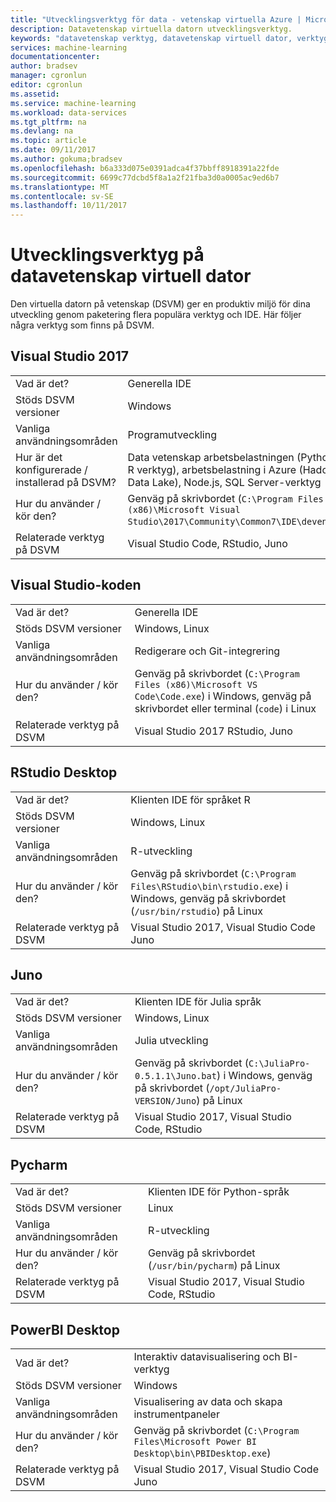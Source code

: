 ```yaml
---
title: "Utvecklingsverktyg för data - vetenskap virtuella Azure | Microsoft Docs"
description: Datavetenskap virtuella datorn utvecklingsverktyg.
keywords: "datavetenskap verktyg, datavetenskap virtuell dator, verktyg för datavetenskap, datavetenskap för linux"
services: machine-learning
documentationcenter: 
author: bradsev
manager: cgronlun
editor: cgronlun
ms.assetid: 
ms.service: machine-learning
ms.workload: data-services
ms.tgt_pltfrm: na
ms.devlang: na
ms.topic: article
ms.date: 09/11/2017
ms.author: gokuma;bradsev
ms.openlocfilehash: b6a333d075e0391adca4f37bbff8918391a22fde
ms.sourcegitcommit: 6699c77dcbd5f8a1a2f21fba3d0a0005ac9ed6b7
ms.translationtype: MT
ms.contentlocale: sv-SE
ms.lasthandoff: 10/11/2017
---
```

# <a name="development-tools-on-the-data-science-virtual-machine"></a>Utvecklingsverktyg på datavetenskap virtuell dator

Den virtuella datorn på vetenskap (DSVM) ger en produktiv miljö för dina utveckling genom paketering flera populära verktyg och IDE. Här följer några verktyg som finns på DSVM. 

## <a name="visual-studio-2017"></a>Visual Studio 2017  
|    |           |
| ------------- | ------------- |
| Vad är det?   | Generella IDE      |
| Stöds DSVM versioner      | Windows      |
| Vanliga användningsområden      | Programutveckling    |
| Hur är det konfigurerade / installerad på DSVM?      | Data vetenskap arbetsbelastningen (Python och R verktyg), arbetsbelastning i Azure (Hadoop, Data Lake), Node.js, SQL Server-verktyg    |
| Hur du använder / kör den?      | Genväg på skrivbordet (`C:\Program Files (x86)\Microsoft Visual Studio\2017\Community\Common7\IDE\devenv.exe`)    |
| Relaterade verktyg på DSVM      |     Visual Studio Code, RStudio, Juno  |

## <a name="visual-studio-code"></a>Visual Studio-koden 
|    |           |
| ------------- | ------------- |
| Vad är det?   | Generella IDE      |
| Stöds DSVM versioner      | Windows, Linux     |
| Vanliga användningsområden      | Redigerare och Git-integrering   |
| Hur du använder / kör den?      | Genväg på skrivbordet (`C:\Program Files (x86)\Microsoft VS Code\Code.exe`) i Windows, genväg på skrivbordet eller terminal (`code`) i Linux    |
| Relaterade verktyg på DSVM      |     Visual Studio 2017 RStudio, Juno  |

## <a name="rstudio--desktop"></a>RStudio Desktop 
|    |           |
| ------------- | ------------- |
| Vad är det?   | Klienten IDE för språket R    |
| Stöds DSVM versioner      | Windows, Linux      |
| Vanliga användningsområden      |  R-utveckling     |
| Hur du använder / kör den?      | Genväg på skrivbordet (`C:\Program Files\RStudio\bin\rstudio.exe`) i Windows, genväg på skrivbordet (`/usr/bin/rstudio`) på Linux      |
| Relaterade verktyg på DSVM      |   Visual Studio 2017, Visual Studio Code Juno      |

## <a name="juno"></a>Juno 
|    |           |
| ------------- | ------------- |
| Vad är det?   | Klienten IDE för Julia språk   |
| Stöds DSVM versioner      | Windows, Linux      |
| Vanliga användningsområden      |  Julia utveckling     |
| Hur du använder / kör den?      | Genväg på skrivbordet (`C:\JuliaPro-0.5.1.1\Juno.bat`) i Windows, genväg på skrivbordet (`/opt/JuliaPro-VERSION/Juno`) på Linux      |
| Relaterade verktyg på DSVM      |   Visual Studio 2017, Visual Studio Code, RStudio      |

## <a name="pycharm"></a>Pycharm
|    |           |
| ------------- | ------------- |
| Vad är det?   | Klienten IDE för Python-språk    |
| Stöds DSVM versioner      | Linux      |
| Vanliga användningsområden      |  R-utveckling     |
| Hur du använder / kör den?      | Genväg på skrivbordet (`/usr/bin/pycharm`) på Linux      |
| Relaterade verktyg på DSVM      |   Visual Studio 2017, Visual Studio Code, RStudio      |



## <a name="powerbi-desktop"></a>PowerBI Desktop 
|    |           |
| ------------- | ------------- |
| Vad är det?   | Interaktiv datavisualisering och BI-verktyg    |
| Stöds DSVM versioner      | Windows  |
| Vanliga användningsområden      |  Visualisering av data och skapa instrumentpaneler   |
| Hur du använder / kör den?      | Genväg på skrivbordet (`C:\Program Files\Microsoft Power BI Desktop\bin\PBIDesktop.exe`)      |
| Relaterade verktyg på DSVM      |   Visual Studio 2017, Visual Studio Code Juno      |

